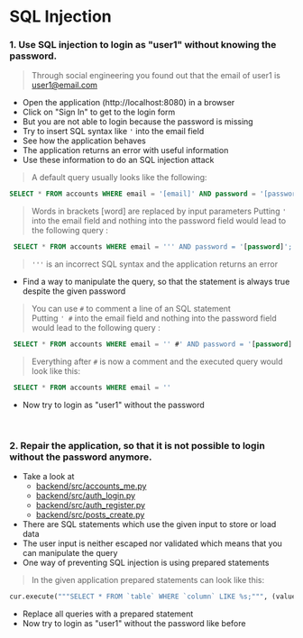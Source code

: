 # SQL Injection

### 1. Use SQL injection to login as "user1" without knowing the password.
> Through social engineering you found out that the email of user1 is user1@email.com
- Open the application (http://localhost:8080) in a browser
- Click on "Sign In" to get to the login form
- But you are not able to login because the password is missing
- Try to insert SQL syntax like `'` into the email field
- See how the application behaves
- The application returns an error with useful information
- Use these information to do an SQL injection attack
> A default query usually looks like the following:
```sql
SELECT * FROM accounts WHERE email = '[email]' AND password = '[password]';
```
> Words in brackets [word] are replaced by input parameters
> Putting `'` into the email field and nothing into the password field would lead to the following query :
```sql
 SELECT * FROM accounts WHERE email = ''' AND password = '[password]';
```
> `'''` is an incorrect SQL syntax and the application returns an error
- Find a way to manipulate the query, so that the statement is always true despite the given password
> You can use `#` to comment a line of an SQL statement <br/>
> Putting `' #` into the email field and nothing into the password field would lead to the following query :
```sql
 SELECT * FROM accounts WHERE email = '' #' AND password = '[password]';
```
> Everything after `#` is now a comment and the executed query would look like this:
```sql
 SELECT * FROM accounts WHERE email = ''
```

- Now try to login as "user1" without the password

<br/>

### 2. Repair the application, so that it is not possible to login without the password anymore.

- Take a look at 
    - [backend/src/accounts_me.py](../backend/src/accounts_me.py)
    - [backend/src/auth_login.py](../backend/src/auth_login.py)
    - [backend/src/auth_register.py](../backend/src/auth_register.py)
    - [backend/src/posts_create.py](../backend/src/posts_create.py)
- There are SQL statements which use the given input to store or load data
- The user input is neither escaped nor validated which means that you can manipulate the query
- One way of preventing SQL injection is using prepared statements
> In the given application prepared statements can look like this:
```python
cur.execute("""SELECT * FROM `table` WHERE `column` LIKE %s;""", (value))
```

- Replace all queries with a prepared statement 
- Now try to login as "user1" without the password like before